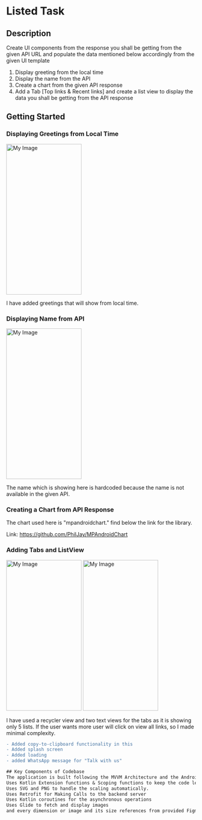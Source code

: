 # Listed Task

## Description

Create UI components from the response you shall be getting from the given API URL and populate the
data mentioned below accordingly from the given UI template
1) Display greeting from the local time
2) Display the name from the API
3) Create a chart from the given API response
4) Add a Tab [Top links & Recent links] and create a list view to display the data you shall be
getting from the API response

## Getting Started


### Displaying Greetings from Local Time
<img src="https://github.com/kiran18995/listed_task/assets/48232762/7fe6394b-0153-4dea-8eb5-f884115697cc" alt="My Image" width="200" height="400">

I have added greetings that will show from local time.

### Displaying Name from API
<img src="https://github.com/kiran18995/listed_task/assets/48232762/7fe6394b-0153-4dea-8eb5-f884115697cc" alt="My Image" width="200" height="400">

The name which is showing here is hardcoded because the name is not available in the given API.

### Creating a Chart from API Response

The chart used here is "mpandroidchart." find below the link for the library.

Link: https://github.com/PhilJay/MPAndroidChart

### Adding Tabs and ListView
<img src="https://github.com/kiran18995/listed_task/assets/48232762/3a16c1bd-04d3-4b1c-b295-c0c0b369c9f6" alt="My Image" width="200" height="400">
<img src="https://github.com/kiran18995/listed_task/assets/48232762/63efb34f-17a4-40f6-95bd-b49197162bc0" alt="My Image" width="200" height="400">

I have used a recycler view and two text views for the tabs as it is showing only 5 lists. If the user wants more user will click on view all links, so I made minimal complexity.
```diff
- Added copy-to-clipboard functionality in this
- Added splash screen
- Added loading
- added WhatsApp message for "Talk with us"

## Key Components of Codebase
The application is built following the MVVM Architecture and the Android Jetpack components in consideration.
Uses Kotlin Extension functions & Scoping functions to keep the code legible, clean, and null safe and make the codebase follow the separation of concerns.
Uses SVG and PNG to handle the scaling automatically.
Uses Retrofit for Making Calls to the backend server
Uses Kotlin coroutines for the asynchronous operations
Uses Glide to fetch and display images
and every dimension or image and its size references from provided Figma file only.
